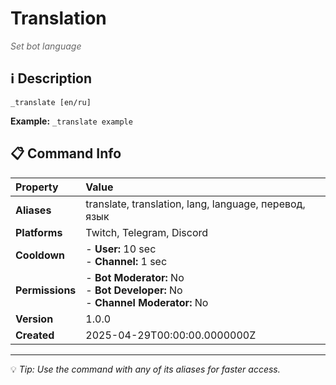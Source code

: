 # Translation

<span style="color: #666; font-style: italic;">Set bot language</span>

## ℹ️ Description

`_translate [en/ru]`

**Example:** `_translate example`

## 📋 Command Info

| **Property** | **Value** |
|:----------------|:----------------|
| **Aliases** | translate, translation, lang, language, перевод, язык |
| **Platforms** | Twitch, Telegram, Discord |
| **Cooldown** | - **User:** 10 sec<br> - **Channel:** 1 sec |
| **Permissions** | - **Bot Moderator:** No<br> - **Bot Developer:** No<br> - **Channel Moderator:** No |
| **Version** | 1.0.0 |
| **Created** | 2025-04-29T00:00:00.0000000Z |

---

💡 *Tip: Use the command with any of its aliases for faster access.*

